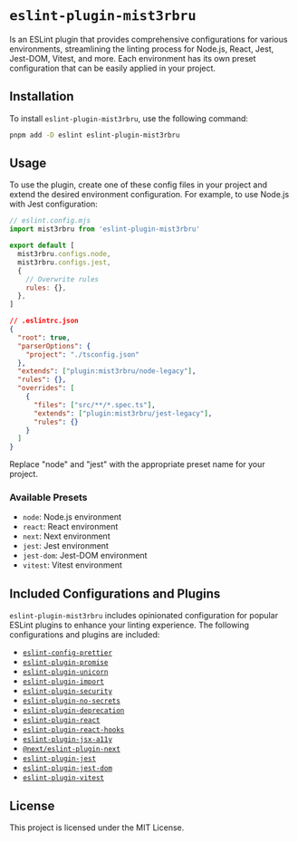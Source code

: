 # `eslint-plugin-mist3rbru`

Is an ESLint plugin that provides comprehensive configurations for various environments, streamlining the linting process for Node.js, React, Jest, Jest-DOM, Vitest, and more. Each environment has its own preset configuration that can be easily applied in your project.

## Installation

To install `eslint-plugin-mist3rbru`, use the following command:

```bash
pnpm add -D eslint eslint-plugin-mist3rbru
```

## Usage

To use the plugin, create one of these config files in your project and extend the desired environment configuration. For example, to use Node.js with Jest configuration:

```js
// eslint.config.mjs
import mist3rbru from 'eslint-plugin-mist3rbru'

export default [
  mist3rbru.configs.node,
  mist3rbru.configs.jest,
  {
    // Overwrite rules
    rules: {},
  },
]
```

```json
// .eslintrc.json
{
  "root": true,
  "parserOptions": {
    "project": "./tsconfig.json"
  },
  "extends": ["plugin:mist3rbru/node-legacy"],
  "rules": {},
  "overrides": [
    {
      "files": ["src/**/*.spec.ts"],
      "extends": ["plugin:mist3rbru/jest-legacy"],
      "rules": {}
    }
  ]
}
```

Replace "node" and "jest" with the appropriate preset name for your project.

### Available Presets

- `node`: Node.js environment
- `react`: React environment
- `next`: Next environment
- `jest`: Jest environment
- `jest-dom`: Jest-DOM environment
- `vitest`: Vitest environment

## Included Configurations and Plugins

`eslint-plugin-mist3rbru` includes opinionated configuration for popular ESLint plugins to enhance your linting experience. The following configurations and plugins are included:

- [`eslint-config-prettier`](https://github.com/prettier/eslint-config-prettier?tab=readme-ov-file#readme)
- [`eslint-plugin-promise`](https://github.com/eslint-community/eslint-plugin-promise?tab=readme-ov-file#readme)
- [`eslint-plugin-unicorn`](https://github.com/sindresorhus/eslint-plugin-unicorn?tab=readme-ov-file#readme)
- [`eslint-plugin-import`](https://github.com/import-js/eslint-plugin-import?tab=readme-ov-file#readme)
- [`eslint-plugin-security`](https://github.com/eslint-community/eslint-plugin-security?tab=readme-ov-file#readme)
- [`eslint-plugin-no-secrets`](https://github.com/nickdeis/eslint-plugin-no-secrets?tab=readme-ov-file#readme)
- [`eslint-plugin-deprecation`](https://github.com/gund/eslint-plugin-deprecation?tab=readme-ov-file#readme)
- [`eslint-plugin-react`](https://github.com/jsx-eslint/eslint-plugin-react?tab=readme-ov-file#readme)
- [`eslint-plugin-react-hooks`](https://github.com/facebook/react/tree/main/packages/eslint-plugin-react-hooks#readme)
- [`eslint-plugin-jsx-a11y`](https://github.com/jsx-eslint/eslint-plugin-jsx-a11y?tab=readme-ov-file#readme)
- [`@next/eslint-plugin-next`](https://nextjs.org/docs/pages/building-your-application/configuring/eslint#eslint-plugin)
- [`eslint-plugin-jest`](https://github.com/jest-community/eslint-plugin-jest?tab=readme-ov-file#readme)
- [`eslint-plugin-jest-dom`](https://github.com/testing-library/eslint-plugin-jest-dom?tab=readme-ov-file#readme)
- [`eslint-plugin-vitest`](https://github.com/veritem/eslint-plugin-vitest?tab=readme-ov-file#readme)

## License

This project is licensed under the MIT License.
